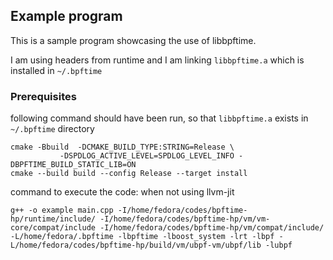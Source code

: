 ## Example program

This is a sample program showcasing the use of libbpftime.

I am using headers from runtime and I am linking `libbpftime.a` which is installed in `~/.bpftime`


### Prerequisites

following command should have been run, so that `libbpftime.a` exists in `~/.bpftime` directory

```shell
cmake -Bbuild  -DCMAKE_BUILD_TYPE:STRING=Release \
           -DSPDLOG_ACTIVE_LEVEL=SPDLOG_LEVEL_INFO -DBPFTIME_BUILD_STATIC_LIB=ON
cmake --build build --config Release --target install
```

command to execute the code:
when not using llvm-jit
```shell
g++ -o example main.cpp -I/home/fedora/codes/bpftime-hp/runtime/include/ -I/home/fedora/codes/bpftime-hp/vm/vm-core/compat/include -I/home/fedora/codes/bpftime-hp/vm/compat/include/ -L/home/fedora/.bpftime -lbpftime -lboost_system -lrt -lbpf -L/home/fedora/codes/bpftime-hp/build/vm/ubpf-vm/ubpf/lib -lubpf
```